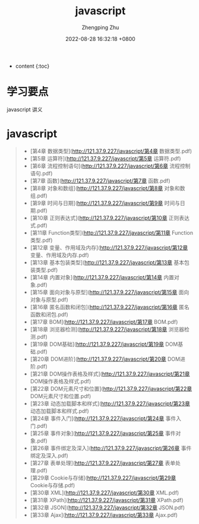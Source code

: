 ﻿---
layout: post
title:  "javascript"
date:   2022-08-28 16:32:18 +0800
categories: javascript
tags: javascript
author: Zhengping Zhu
---

* content
{:toc}

# 学习要点

javascript 讲义





















# javascript


>* [第4章 数据类型](http://121.37.9.227/javascript/第4章 数据类型.pdf)        	
>* [第5章 运算符](http://121.37.9.227/javascript/第5章 运算符.pdf)   
>* [第6章 流程控制语句](http://121.37.9.227/javascript/第6章 流程控制语句.pdf)   
>* [第7章 函数](http://121.37.9.227/javascript/第7章 函数.pdf)   
>* [第8章 对象和数组](http://121.37.9.227/javascript/第8章 对象和数组.pdf)   
>* [第9章 时间与日期](http://121.37.9.227/javascript/第9章 时间与日期.pdf)   
>* [第10章 正则表达式](http://121.37.9.227/javascript/第10章 正则表达式.pdf)   
>* [第11章 Function类型](http://121.37.9.227/javascript/第11章 Function类型.pdf)   
>* [第12章 变量、作用域及内存](http://121.37.9.227/javascript/第12章 变量、作用域及内存.pdf)   
>* [第13章 基本包装类型](http://121.37.9.227/javascript/第13章 基本包装类型.pdf)   
>* [第14章 内置对象](http://121.37.9.227/javascript/第14章 内置对象.pdf)   
>* [第15章 面向对象与原型](http://121.37.9.227/javascript/第15章 面向对象与原型.pdf)   
>* [第16章 匿名函数和闭包](http://121.37.9.227/javascript/第16章 匿名函数和闭包.pdf)   
>* [第17章 BOM](http://121.37.9.227/javascript/第17章 BOM.pdf)   
>* [第18章 浏览器检测](http://121.37.9.227/javascript/第18章 浏览器检测.pdf)   
>* [第19章 DOM基础](http://121.37.9.227/javascript/第19章 DOM基础.pdf)   
>* [第20章 DOM进阶](http://121.37.9.227/javascript/第20章 DOM进阶.pdf)   
>* [第21章 DOM操作表格及样式](http://121.37.9.227/javascript/第21章 DOM操作表格及样式.pdf)   
>* [第22章 DOM元素尺寸和位置](http://121.37.9.227/javascript/第22章 DOM元素尺寸和位置.pdf)   
>* [第23章 动态加载脚本和样式](http://121.37.9.227/javascript/第23章 动态加载脚本和样式.pdf)   
>* [第24章 事件入门](http://121.37.9.227/javascript/第24章 事件入门.pdf)   
>* [第25章 事件对象](http://121.37.9.227/javascript/第25章 事件对象.pdf)   
>* [第26章 事件绑定及深入](http://121.37.9.227/javascript/第26章 事件绑定及深入.pdf)   
>* [第27章 表单处理](http://121.37.9.227/javascript/第27章 表单处理.pdf)   
>* [第29章 Cookie与存储](http://121.37.9.227/javascript/第29章 Cookie与存储.pdf)   
>* [第30章 XML](http://121.37.9.227/javascript/第30章 XML.pdf)   
>* [第31章 XPath](http://121.37.9.227/javascript/第31章 XPath.pdf)   
>* [第32章 JSON](http://121.37.9.227/javascript/第32章 JSON.pdf)   
>* [第33章 Ajax](http://121.37.9.227/javascript/第33章 Ajax.pdf)    
